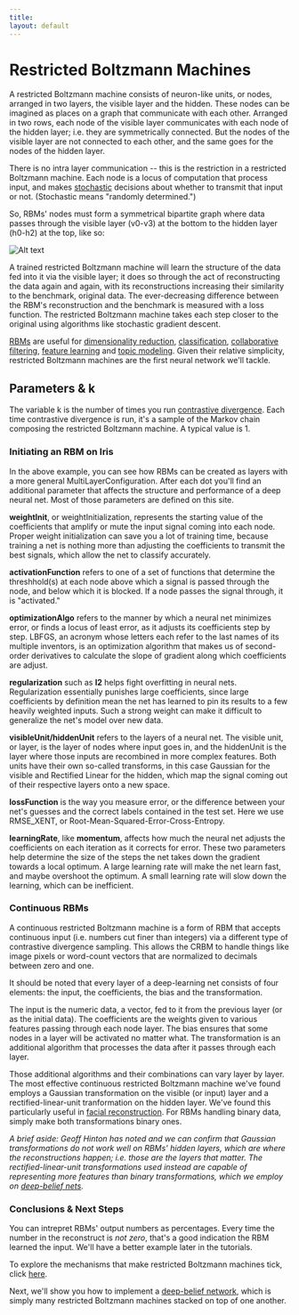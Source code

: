 ```yaml
---
title: 
layout: default
---
```


# Restricted Boltzmann Machines

A restricted Boltzmann machine consists of neuron-like units, or nodes, arranged in two layers, the visible layer and the hidden. These nodes can be imagined as places on a graph that communicate with each other. Arranged in two rows, each node of the visible layer communicates with each node of the hidden layer; i.e. they are symmetrically connected. But the nodes of the visible layer are not connected to each other, and the same goes for the nodes of the hidden layer. 

There is no intra layer communication -- this is the restriction in a restricted Boltzmann machine. Each node is a locus of computation that process input, and makes [stochastic](../glossary.html#stochasticgradientdescent) decisions about whether to transmit that input or not. (Stochastic means "randomly determined.")

So, RBMs' nodes must form a symmetrical bipartite graph where data passes through the visible layer (v0-v3) at the bottom to the hidden layer (h0-h2) at the top, like so: 

![Alt text](../img/bipartite_graph.png)

A trained restricted Boltzmann machine will learn the structure of the data fed into it via the visible layer; it does so through the act of reconstructing the data again and again, with its reconstructions increasing their similarity to the benchmark, original data. The ever-decreasing difference between the RBM's reconstruction and the benchmark is measured with a loss function. The restricted Boltzmann machine takes each step closer to the original using algorithms like stochastic gradient descent. 

[RBMs](../glossary.html#restrictedboltzmannmachine) are useful for [dimensionality reduction](https://en.wikipedia.org/wiki/Dimensionality_reduction), [classification](https://en.wikipedia.org/wiki/Statistical_classification), [collaborative filtering](https://en.wikipedia.org/wiki/Collaborative_filtering), [feature learning](https://en.wikipedia.org/wiki/Feature_learning) and [topic modeling](https://en.wikipedia.org/wiki/Topic_model). Given their relative simplicity, restricted Boltzmann machines are the first neural network we'll tackle.

## Parameters & k

The variable k is the number of times you run [contrastive divergence](../glossary.html#contrastivedivergence). Each time contrastive divergence is run, it's a sample of the Markov chain composing the restricted Boltzmann machine. A typical value is 1.

### Initiating an RBM on Iris

 <script src="http://gist-it.appspot.com/https://github.com/deeplearning4j/dl4j-0.0.3.3-examples/blob/master/src/main/java/org/deeplearning4j/iris/IrisExample.java?slice=36:53"></script>

In the above example, you can see how RBMs can be created as layers with a more general MultiLayerConfiguration. After each dot you'll find an additional parameter that affects the structure and performance of a deep neural net. Most of those parameters are defined on this site. 

**weightInit**, or weightInitialization, represents the starting value of the coefficients that amplify or mute the input signal coming into each node. Proper weight initialization can save you a lot of training time, because training a net is nothing more than adjusting the coefficients to transmit the best signals, which allow the net to classify accurately.

**activationFunction** refers to one of a set of functions that determine the threshhold(s) at each node above which a signal is passed through the node, and below which it is blocked. If a node passes the signal through, it is "activated."

**optimizationAlgo** refers to the manner by which a neural net minimizes error, or finds a locus of least error, as it adjusts its coefficients step by step. LBFGS, an acronym whose letters each refer to the last names of its multiple inventors, is an optimization algorithm that makes us of second-order derivatives to calculate the slope of gradient along which coefficients are adjust.

**regularization** such as **l2** helps fight overfitting in neural nets. Regularization essentially punishes large coefficients, since large coefficients by definition mean the net has learned to pin its results to a few heavily weighted inputs. Such a strong weight can make it difficult to generalize the net's model over new data. 

**visibleUnit/hiddenUnit** refers to the layers of a neural net. The visible unit, or layer, is the layer of nodes where input goes in, and the hiddenUnit is the layer where those inputs are recombined in more complex features. Both units have their own so-called transforms, in this case Gaussian for the visible and Rectified Linear for the hidden, which map the signal coming out of their respective layers onto a new space. 

**lossFunction** is the way you measure error, or the difference between your net's guesses and the correct labels contained in the test set. Here we use RMSE_XENT, or Root-Mean-Squared-Error-Cross-Entropy.

**learningRate**, like **momentum**, affects how much the neural net adjusts the coefficients on each iteration as it corrects for error. These two parameters help determine the size of the steps the net takes down the gradient towards a local optimum. A large learning rate will make the net learn fast, and maybe overshoot the optimum. A small learning rate will slow down the learning, which can be inefficient. 

### Continuous RBMs

A continuous restricted Boltzmann machine is a form of RBM that accepts continuous input (i.e. numbers cut finer than integers) via a different type of contrastive divergence sampling. This allows the CRBM to handle things like image pixels or word-count vectors that are normalized to decimals between zero and one.

It should be noted that every layer of a deep-learning net consists of four elements: the input, the coefficients, the bias and the transformation. 

The input is the numeric data, a vector, fed to it from the previous layer (or as the initial data). The coefficients are the weights given to various features passing through each node layer. The bias ensures that some nodes in a layer will be activated no matter what. The transformation is an additional algorithm that processes the data after it passes through each layer. 

Those additional algorithms and their combinations can vary layer by layer. The most effective continuous restricted Boltzmann machine we've found employs a Gaussian transformation on the visible (or input) layer and a rectified-linear-unit tranformation on the hidden layer. We've found this particularly useful in [facial reconstruction](../facial-reconstruction-tutorial.html). For RBMs handling binary data, simply make both transformations binary ones. 

*A brief aside: Geoff Hinton has noted and we can confirm that Gaussian transformations do not work well on RBMs' hidden layers, which are where the reconstructions happen; i.e. those are the layers that matter. The rectified-linear-unit transformations used instead are capable of representing more features than binary transformations, which we employ on [deep-belief nets](../deepbeliefnetwork.html).*

### Conclusions & Next Steps

You can intrepret RBMs' output numbers as percentages. Every time the number in the reconstruct is *not zero*, that's a good indication the RBM learned the input. We'll have a better example later in the tutorials. 

To explore the mechanisms that make restricted Boltzmann machines tick, click [here](../understandingRBMs.html).

Next, we'll show you how to implement a [deep-belief network](../deepbeliefnetwork.html), which is simply many restricted Boltzmann machines stacked on top of one another.
